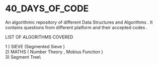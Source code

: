 # 40_DAYS_OF_CODE

An algorithmic repository of different Data Structures and Algorithms . It contains questions from different platform and their 
accepted codes . 


LIST OF ALGORITHMS COVERED

1 ) SIEVE (Segmented Sieve )\
2) MATHS ( Number Theory , Mobius Function )\
3) Segment Tree\
